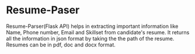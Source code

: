 # Resume-Paser
Resume-Parser(Flask API) helps in extracting important information like Name, Phone number, Email and Skillset from candidate's resume. It returns all the information in json format by taking the the path of the resume. Resumes can be in pdf, doc and docx format.
